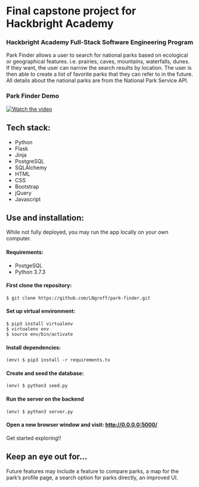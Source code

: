 # Final capstone project for Hackbright Academy


### Hackbright Academy Full-Stack Software Engineering Program

Park Finder allows a user to search for national parks based on ecological or geographical features. i.e. prairies, caves, mountains, waterfalls, dunes. If they want, the user can narrow the search results by location. The user is then able to create a list of favorite parks that they can refer to in the future. All details about the national parks are from the National Park Service API.

### Park Finder Demo

  [![Watch the video](https://img.youtube.com/vi/E2CyVqj0n9U/maxresdefault.jpg)](https://www.youtube.com/watch?v=E2CyVqj0n9U)



## Tech stack:
  * Python 
  * Flask
  * Jinja
  * PostgreSQL
  * SQLAlchemy
  * HTML
  * CSS
  * Bootstrap
  * jQuery
  * Javascript

## Use and installation:
  While not fully deployed, you may run the app locally on your own computer.

#### Requirements:
  * PostgeSQL
  * Python 3.7.3


#### First clone the repository:
  ```$ git clone https://github.com/LNgroff/park-finder.git```

#### Set up virtual environment:
  ```
  $ pip3 install virtualenv 
  $ virtualenv env 
  $ source env/bin/activate
  ```

#### Install dependencies:
  ```(env) $ pip3 install -r requirements.tx```

#### Create and seed the database: 
  ```(env) $ python3 seed.py```

#### Run the server on the backend
  ```(env) $ python3 server.py```

#### Open a new browser window and visit: http://0.0.0.0:5000/

Get started exploring!!


## Keep an eye out for...
Future features may include a feature to compare parks, a map for the park’s profile page, a search option for parks directly, an improved UI. 


